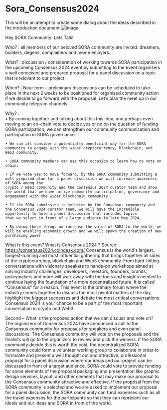 # Sora_Consensus2024
This will be an atempt to create some dialog about the ideas described in the introduction document 
![image](https://github.com/fanderson3/Sora_Consensus2024/assets/31581979/f0c9b765-7029-4d77-8ab5-70b8e47cc3a4)

Hey SORA Community! Lets Talk!

Who? : all members of our beloved SORA community are invited.  dreamers, builders, degens, complainers and meme enjoyers. 

What? :  discussion / consideration of working towards SORA participation in the upcoming Consensus 2024 event by submitting to the event organizers a well conceived and prepared proposal for a panel discussion on a topic that is relevant to our project 

When? : Near term – preliminary discussions can be scheduled to take place in the next 2 weeks to be positioned for organized community action if we decide to go forward with the proposal. Let’s plan the meet up in our community telegram channels. 

Why? :  
    • By coming together and talking about this this idea, and perhaps even moving to an on-chain vote to decide yes or no on the question of funding SORA participation, we can strengthen our community communication and participation in SORA governance. 
    
    • We can all consider a potentially beneficial way for the SORA community to engage with the wider cryptocurrency, blockchain, and Web3 community. 
    
    • SORA community members can use this occasion to learn how to vote on chain.
    
    • If we vote yes to move forward, by the SORA community submitting a well prepared plan for a panel discussion we will increase awareness of SORA among the
    crypto / Web3 community and the Consensus 2024 curator team and show the world that we have active community participation, governance and engagement with the wider blockchain community
    
    • If the SORA submission is selected by the Consensus community and the Consensus 2024 curator team, we will have the incredible opportunity to hold a panel discussion that includes topics 
    that we select in front of a large audience in late May 2024. 
    
    • By doing these things we increase the value of SORA to the world, we will be enabling economic growth and we will spawn the creation of new purchasing power

What is this event? What is Consensus 2024 ?
Source:  https://consensus2024.coindesk.com/ 
Consensus is the world's largest, longest-running and most influential gathering that brings together all sides of the cryptocurrency, blockchain and Web3 community.
From hard-hitting conversations with visionary speakers to hands-on workshops aimed at solving industry challenges, developers, investors, founders, brands, policymakers and more will walk away with the tools and insights needed to continue laying the foundation of a more decentralized future.
It is called “Consensus” for a reason. This event is the primary forum where the industry comes together to discuss the most pivotal matters of the day, highlight the biggest successes and debate the most critical conversations.
Consensus 2024 is your chance to be a part of the most important conversation in crypto and Web3


Second – What is the proposed action that we can discuss and vote on? 
The organizers of Consensus 2024 have announced a call to the Consensus community for proposals for speakers and even panel discussions. The Consensus community will vote on the proposals and the finalists will go to the organizers to review and pick the winners. 
If the SORA community decide this is worth the cost, the decentralized SORA community could form a volunteer working group to collaborate in order to formulate and present a well thought out and attractive, professional proposal for a panel discussion where our ideas and our project can be discussed in front of a target audience. SORA could vote to provide funding for some elements of the proposal packaging and presentation like graphic design services, layout, and other elements that may make our proposal to the Consensus community attractive and effective. 
If the proposal from the SORA community is selected and we are asked to implement our proposal for a panel discussion, the SORA community can fund expenses such as all the travel expenses for the participants so that they can represent our ideals and our ideas and SORA in front of the world. 


